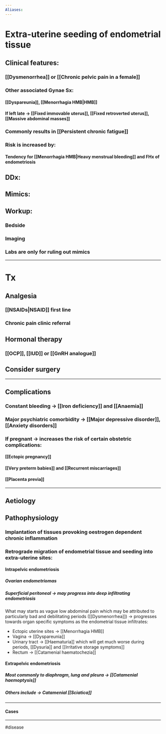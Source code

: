 ```yaml
---
Aliases:
---
```

# Extra-uterine seeding of endometrial tissue 
## Clinical features:
### [[Dysmenorrhea]] or [[Chronic pelvic pain in a female]]
### Other associated Gynae Sx:
#### [[Dyspareunia]], [[Menorrhagia HMB|HMB]]
#### If left late -> [[Fixed immovable uterus]], [[Fixed retroverted uterus]], [[Massive abdominal masses]]
### Commonly results in [[Persistent chronic fatigue]]
### Risk is increased by:
#### Tendency for [[Menorrhagia HMB|Heavy menstrual bleeding]] and FHx of endometriosis
## DDx:
###
## Mimics:
###
## Workup:
### Bedside
### Imaging
####
### Labs are only for ruling out mimics

---
# Tx
## Analgesia
### [[NSAIDs|NSAID]] first line
### Chronic pain clinic referral 
## Hormonal therapy
### [[OCP]], [[IUD]] or [[GnRH analogue]]
## Consider surgery

---
## Complications
### Constant bleeding -> [[Iron deficiency]] and [[Anaemia]]
### Major psychiatric comorbidity -> [[Major depressive disorder]], [[Anxiety disorders]]
### If pregnant -> increases the risk of certain obstetric complications:
#### [[Ectopic pregnancy]]
#### [[Very preterm babies]] and [[Recurrent miscarriages]]
#### [[Placenta previa]]

---
## Aetiology
## Pathophysiology
### Implantation of tissues provoking oestrogen dependent chronic inflammation 
### Retrograde migration of endometrial tissue and seeding into extra-uterine sites:
#### Intrapelvic endometriosis
##### Ovarian endometriomas
##### Superficial peritoneal -> may progress into deep infiltrating endometriosis
What may starts as vague low abdominal pain which may be attributed to particularly bad and debilitating periods ([[Dysmenorrhea]]) -> progresses towards organ specific symptoms as the endometrial tissue infiltrates:
- Ectopic uterine sites -> [[Menorrhagia HMB]]
- Vagina -> [[Dyspareunia]]
- Urinary tract -> [[Haematuria]] which will get much worse during periods, [[Dysuria]] and [[Irritative storage symptoms]]
- Rectum -> [[Catamenial haematochezia]]
#### Extrapelvic endometriosis
##### Most commonly to diaphragm, lung and pleura -> [[Catamenial haemoptysis]]
##### Others include -> Catamenial [[Sciatica]]

---
#### Cases


---
#disease 